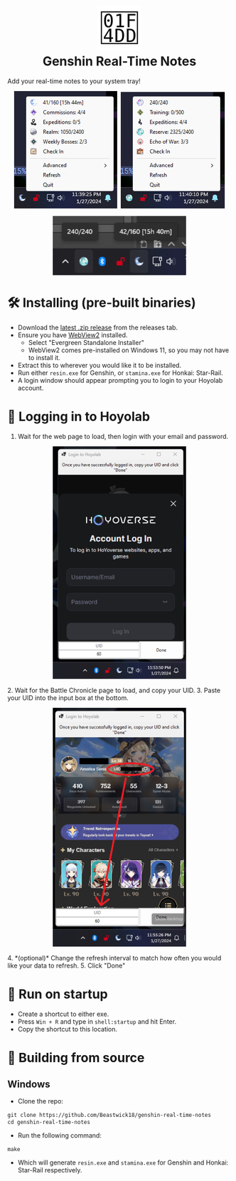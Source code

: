 <h1 align="center"><img src="assets/icon.svg" width="100" /> <br />Genshin Real-Time Notes</h1>

Add your real-time notes to your system tray!

<p align="center">
    <img src="./assets/genshin.png" />&nbsp;
    <img src="./assets/hsr.png" />
</p>
<p align="center">
    <img width=300 src="./assets/both.png" />
</p>

# 🛠️ Installing (pre-built binaries)
- Download the [latest .zip release](https://github.com/Beastwick18/genshin-real-time-notes/releases/latest) from the releases tab.
- Ensure you have [WebView2](https://developer.microsoft.com/en-us/microsoft-edge/webview2?form=MA13LH#download) installed.
  - Select "Evergreen Standalone Installer"
  - WebView2 comes pre-installed on Windows 11, so you may not have to install it.
- Extract this to wherever you would like it to be installed.
- Run either `resin.exe` for Genshin, or `stamina.exe` for Honkai: Star-Rail.
- A login window should appear prompting you to login to your Hoyolab account.

# 🍪 Logging in to Hoyolab
1. Wait for the web page to load, then login with your email and password.
<p align="center">
    <img width=300 src="./assets/login.png" />
</p>
2. Wait for the Battle Chronicle page to load, and copy your UID.
3. Paste your UID into the input box at the bottom.
<p align="center">
    <img width=300 src="./assets/uid.png" />
</p>
4. *(optional)* Change the refresh interval to match how often you would like your data to refresh.
5. Click "Done"

# 🏃 Run on startup
- Create a shortcut to either exe.
- Press `Win + R` and type in `shell:startup` and hit Enter.
- Copy the shortcut to this location.

# 🚧 Building from source
## Windows
- Clone the repo:
```
git clone https://github.com/Beastwick18/genshin-real-time-notes
cd genshin-real-time-notes
```
- Run the following command:
```
make
```
- Which will generate `resin.exe` and `stamina.exe` for Genshin and Honkai: Star-Rail respectively.
